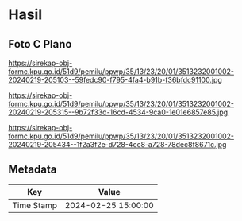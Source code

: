# Hasil

## Foto C Plano

https://sirekap-obj-formc.kpu.go.id/51d9/pemilu/ppwp/35/13/23/20/01/3513232001002-20240219-205103--59fedc90-f795-4fa4-b91b-f36bfdc91100.jpg

https://sirekap-obj-formc.kpu.go.id/51d9/pemilu/ppwp/35/13/23/20/01/3513232001002-20240219-205315--9b72f33d-16cd-4534-9ca0-1e01e6857e85.jpg

https://sirekap-obj-formc.kpu.go.id/51d9/pemilu/ppwp/35/13/23/20/01/3513232001002-20240219-205434--1f2a3f2e-d728-4cc8-a728-78dec8f8671c.jpg


## Metadata

| Key        | Value               |
| ---------- | ------------------- |
| Time Stamp | 2024-02-25 15:00:00 |



